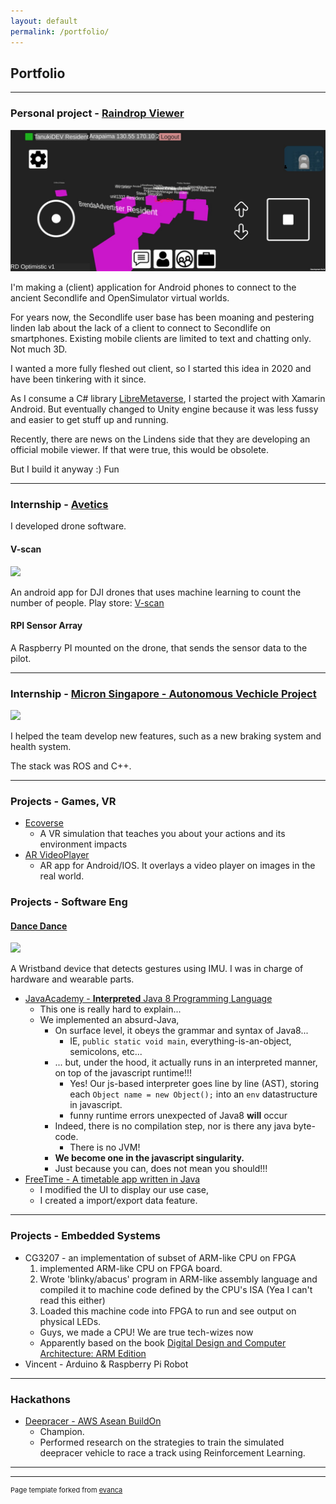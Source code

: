 ```yaml
---
layout: default
permalink: /portfolio/
---
```

## Portfolio

---

### Personal project - [Raindrop Viewer](https://github.com/RaindropViewer/RaindropViewer)

<img src="https://raw.githubusercontent.com/RaindropViewer/RaindropViewer/main/docs/image/game.jpg">

I'm making a (client) application for Android phones to connect to the ancient Secondlife and OpenSimulator virtual worlds. 

For years now, the Secondlife user base has been moaning and pestering linden lab about the lack of a client to connect to Secondlife on smartphones. Existing mobile clients are limited to text and chatting only. Not much 3D. 

I wanted a more fully fleshed out client, so I started this idea in 2020 and have been tinkering with it since.

As I consume a C# library [LibreMetaverse](https://github.com/cinderblocks/libremetaverse), I started the project with Xamarin Android. But eventually changed to Unity engine because it was less fussy and easier to get stuff up and running. 

Recently, there are news on the Lindens side that they are developing an official mobile viewer. If that were true, this would be obsolete. 

But I build it anyway :) Fun

---

### Internship - [Avetics](https://avetics.com)

I developed drone software.

#### V-scan

<img src="../images/vscan2.png?raw=true"/>

An android app for DJI drones that uses machine learning to count the number of people.
Play store: [V-scan](https://play.google.com/store/apps/details?id=com.avetics.vscan) 


#### RPI Sensor Array 
A Raspberry PI mounted on the drone, that sends the sensor data to the pilot.


---
### Internship - [Micron Singapore - Autonomous Vechicle Project](https://in.micron.com/about/blog/2019/august/accelerating-intelligence-harnessing-singapore-strength)


<img src="https://media-www.micron.com/-/media/client/global/images/blogs/featured-blog-post-images/2019/singapore.jpg?h=4000&la=en-IN&w=6000&rev=f19b8476807c416a9a2ad7b2f12d0980&hash=DEC4C39871489F7B14251AE8A16A675B"/>

I helped the team develop new features, such as a new braking system and health system. 

The stack was ROS and C++.

---

### Projects - Games, VR
- [Ecoverse ](https://github.com/jessicax941/cs4240-project) 
    - A VR simulation that teaches you about your actions and its environment impacts
- [AR VideoPlayer ](https://github.com/alexiscatnip/cs4240_lab3/tree/master) 
    - AR app for Android/IOS. It overlays a video player on images in the real world.

### Projects - Software Eng
#### [Dance Dance ](https://drive.google.com/file/d/17ecJp5Q0vSZ1ftSUzEVI7GfrJb4E2CSB/view?usp=sharing) 

<img src="../images/dancedance.PNG?raw=true"/>

A Wristband device that detects gestures using IMU.
I was in charge of hardware and wearable parts.

- [JavaAcademy - **Interpreted** Java 8 Programming Language](https://github.com/nus-cs4215/x-slang-t4-kyh-ac)
    - This one is really hard to explain...
    - We implemented an absurd-Java, 
      - On surface level, it obeys the grammar and syntax of Java8...
        - IE, `public static void main`, everything-is-an-object, semicolons, etc...
      -  ... but, under the hood, it actually runs in an interpreted manner, on top of the javascript runtime!!!
         -  Yes! Our js-based interpreter goes line by line (AST), storing each `Object name = new Object();` into an `env` datastructure in javascript.
         -  funny runtime errors unexpected of Java8 **will** occur
      -  Indeed, there is no compilation step, nor is there any java byte-code.
         -  There is no JVM!
      -  **We become one in the javascript singularity.**
      -  Just because you can, does not mean you should!!!
- [FreeTime - A timetable app written in Java](https://github.com/CS2113-AY1819S1-W13-1/main) 
    - I modified the UI to display our use case,
    - I created a import/export data feature.

---

### Projects - Embedded Systems

- CG3207 - an implementation of subset of ARM-like CPU on FPGA
    1. implemented ARM-like CPU on FPGA board. 
    2. Wrote 'blinky/abacus' program in ARM-like assembly language and compiled it to machine code defined by the CPU's ISA (Yea I can't read this either) 
    3. Loaded this machine code into FPGA to run and see output on physical LEDs.
    - Guys, we made a CPU! We are true tech-wizes now
    - Apparently based on the book [Digital Design and Computer Architecture: ARM Edition](https://dl.acm.org/doi/10.5555/2815529)
- Vincent - Arduino & Raspberry Pi Robot

---

### Hackathons

- [Deepracer - AWS Asean BuildOn](https://buildonasean.com/awsdeepracer/linkId=91225082/)
    - Champion.
    - Performed research on the strategies to train the simulated deepracer vehicle to race a track using Reinforcement Learning. 

---



---
<p style="font-size:11px">Page template forked from <a href="https://github.com/evanca/quick-portfolio">evanca</a></p>
<!-- Remove above link if you don't want to attibute -->
